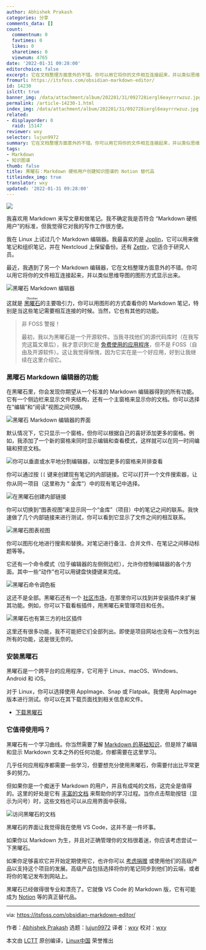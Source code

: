 ```yaml
---
author: Abhishek Prakash
categories: 分享
comments_data: []
count:
  commentnum: 0
  favtimes: 0
  likes: 0
  sharetimes: 0
  viewnum: 4765
date: '2022-01-31 09:28:00'
editorchoice: false
excerpt: 它在文档整理方面意外的不错。你可以用它将你的文件相互连接起来，并以类似思维导图的图形方式显示出来。
fromurl: https://itsfoss.com/obsidian-markdown-editor/
id: 14230
islctt: true
banner_img: /data/attachment/album/202201/31/092728iergl6eayrrrwzuz.jpg
permalink: /article-14230-1.html
index_img: /data/attachment/album/202201/31/092728iergl6eayrrrwzuz.jpg.thumb.jpg
related:
- displayorder: 0
  raid: 15147
reviewer: wxy
selector: lujun9972
summary: 它在文档整理方面意外的不错。你可以用它将你的文件相互连接起来，并以类似思维导图的图形方式显示出来。
tags:
- Markdown
- 知识图谱
thumb: false
title: 黑曜石：Markdown 硬核用户创建知识图谱的 Notion 替代品
titleindex_img: true
translator: wxy
updated: '2022-01-31 09:28:00'
---
```


![](/data/attachment/album/202201/31/092728iergl6eayrrrwzuz.jpg)


我喜欢用 Markdown 来写文章和做笔记。我不确定我是否符合 “Markdown 硬核用户”的标准，但我觉得它对我的写作工作很方便。


我在 Linux 上试过几个 Markdown 编辑器。我最喜欢的是 [Joplin](https://itsfoss.com/joplin/)，它可以用来做笔记和组织笔记，并在 Nextcloud 上保留备份。还有 [Zettlr](https://itsfoss.com/zettlr-markdown-editor/)，它适合于研究人员。


最近，我遇到了另一个 Markdown 编辑器，它在文档整理方面意外的不错。你可以用它将你的文件相互连接起来，并以类似思维导图的图形方式显示出来。


![黑曜石 Markdown 编辑器](/data/attachment/album/202201/31/092802d1j11vuyyuyyzn3k.jpg)


这就是 <ruby> <a href="https://obsidian.md/">  黑曜石 </a> <rt>  Obsidian </rt></ruby> 的主要吸引力，你可以用图形的方式查看你的 Markdown 笔记，特别是当这些笔记需要相互连接的时候。当然，它也有其他的功能。



> 
> 非 FOSS 警报！
> 
> 
> 最初，我以为黑曜石是一个开源软件。当我寻找他们的源代码库时（在我写完这篇文章后），我才意识到它是 [免费使用的应用程序](https://obsidian.md/eula)，但不是 FOSS（自由及开源软件）。这让我觉得惭愧，因为它实在是一个好应用，好到让我继续在这里介绍它。
> 
> 
> 


### 黑曜石 Markdown 编辑器的功能


在黑曜石里，你会发现你期望从一个标准的 Markdown 编辑器得到的所有功能。它有一个侧边栏来显示文件夹结构，还有一个主窗格来显示你的文档。你可以选择在“编辑”和“阅读”视图之间切换。


![黑曜石 Markdown 编辑器的界面](/data/attachment/album/202201/31/092804x4j47qefip28je7y.png)


默认情况下，它只显示一个窗格，但你可以根据自己的喜好添加更多的窗格。例如，我添加了一个新的窗格来同时显示编辑和查看模式，这样就可以在同一时间编辑和预览文档。


![你可以垂直或水平地分割编辑器，以增加更多的窗格来并排查看](/data/attachment/album/202201/31/092805qwnwzpettb4uomsp.png)


你可以通过按 `[[` 键来创建现有笔记的内部链接。它可以打开一个文件搜索器，让你从同一项目（这里称为 “<ruby> 金库 <rt>  vault </rt></ruby>”）中的现有笔记中选择。


![在黑曜石创建内部链接](/data/attachment/album/202201/31/092807n7hhh3cvyb4c4hz7.png)


你可以切换到“图表视图”来显示同一个“金库”（项目）中的笔记之间的联系。我快速做了几个内部链接来进行测试，你可以看到它显示了文件之间的相互联系。


![黑曜石图表视图](/data/attachment/album/202201/31/092808qrovoeeeuzsb2j04.png)


你可以图形化地进行搜索和替换。对笔记进行备注、合并文件、在笔记之间移动标题等等。


它还有一个命令模式（位于编辑器的左侧侧边栏），允许你控制编辑器的各个方面。其中一些“动作”也可以用键盘快捷键来完成。


![黑曜石命令调色板](/data/attachment/album/202201/31/092810c1bwkx0by145zpvs.png)


这还不是全部。黑曜石还有一个 [社区市场](https://obsidian.md/plugins)，在那里你可以找到并安装插件来扩展其功能。例如，你可以下载看板插件，用黑曜石来管理项目和任务。


![黑曜石也有第三方的社区插件](/data/attachment/album/202201/31/092811hj66ais5iieb5a6a.png)


这里还有很多功能，我不可能把它们全部列出。即使是项目网站也没有一次性列出所有的功能，这是很无奈的。


### 安装黑曜石


黑曜石是一个跨平台的应用程序，它可用于 Linux、macOS、Windows、Android 和 iOS。


对于 Linux，你可以选择使用 AppImage、Snap 或 Flatpak。我使用 AppImage 版本进行测试。你可以在其下载页面找到相关信息和文件。


* [下载黑曜石](https://obsidian.md/download)


### 它值得使用吗？


黑曜石有一个学习曲线。你当然需要了解 [Markdown 的基础知识](https://itsfoss.com/markdown-guide/)，但是除了编辑和显示 Markdown 文本之外的任何功能，你都需要在这里学习。


几乎任何应用程序都需要一些学习，但要想充分使用黑曜石，你需要付出比平常更多的努力。


但如果你是一个痴迷于 Markdown 的用户，并且有成吨的文档，这完全是值得的。这里的好处是它有 [丰富的文档](https://help.obsidian.md/Obsidian/Index) 来帮助你的学习过程。当你点击帮助按钮（显示为问号）时，这些文档也可以从应用界面中获得。


![访问黑曜石的文档](/data/attachment/album/202201/31/092813zmixjsgpmu6gng4s.png)


黑曜石的界面让我觉得我在使用 VS Code，这并不是一件坏事。


如果你以 Markdown 为生，并且对正确管理你的文档很着迷，你应该考虑尝试一下黑曜石。


如果你足够喜欢它并开始定期使用它，也许你可以 [考虑捐赠](https://obsidian.md/pricing) 或使用他们的高级产品以支持这个项目的发展。高级产品包括选择将你的笔记同步到他们的云端，或者将你的笔记发布到网站上。


黑曜石已经做得很专业和漂亮了。它就像 VS Code 的 Markdown 版，它有可能成为 [Notion](https://www.notion.so/) 等的真正替代品。




---


via: <https://itsfoss.com/obsidian-markdown-editor/>


作者：[Abhishek Prakash](https://itsfoss.com/author/abhishek/) 选题：[lujun9972](https://github.com/lujun9972) 译者：[wxy](https://github.com/wxy) 校对：[wxy](https://github.com/wxy)


本文由 [LCTT](https://github.com/LCTT/TranslateProject) 原创编译，[Linux中国](https://linux.cn/) 荣誉推出